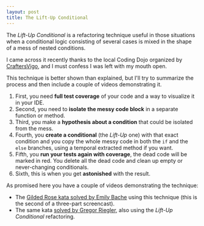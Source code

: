```yaml
---
layout: post
title: The Lift-Up Conditional
---
```


The *Lift-Up Conditional* is a refactoring technique useful in those situations when a conditional logic consisting of several cases is mixed in the shape of a mess of nested conditions.

I came across it recently thanks to the local Coding Dojo organized by [CraftersVigo](https://twitter.com/CraftersVigo), and I must confess I was left with my mouth open.

This technique is better shown than explained, but I'll try to summarize the process and then include a couple of videos demonstrating it.

1. First, you need **full test coverage** of your code and a way to visualize it in your IDE.
2. Second, you need to **isolate the messy code block** in a separate function or method.
3. Third, you make a **hypothesis about a condition** that could be isolated from the mess.
4. Fourth, you **create a conditional** (the *Lift-Up* one) with that exact condition and you copy the whole messy code in both the `if` and the `else` branches, using a temporal extracted method if you want.
5. Fifth, you **run your tests again with coverage**, the dead code will be marked in red. You delete all the dead code and clean up empty or never-changing conditionals.
6. Sixth, this is when you get **astonished** with the result.

As promised here you have a couple of videos demonstrating the technique:

* The [Gilded Rose kata solved by Emily Bache](https://youtu.be/OJmg9aMxPDI) using this technique (this is the second of a three-part screencast).
* The same kata [solved by Gregor Riegler](https://youtu.be/0bhfWtZocF8), also using the *Lift-Up Conditional* refactoring.
